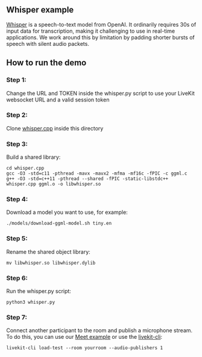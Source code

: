 ## Whisper example

[Whisper](https://github.com/openai/whisper) is a speech-to-text model from OpenAI. It ordinarily requires 30s of input data for transcription, making it challenging to use in real-time applications. We work around this by limitation by padding shorter bursts of speech with silent audio packets.

## How to run the demo

### Step 1:
Change the URL and TOKEN inside the whisper.py script to use your LiveKit websocket URL and a valid session token

### Step 2:
Clone [whisper.cpp](https://github.com/ggerganov/whisper.cpp) inside this directory

### Step 3:
Build a shared library:
```
cd whisper.cpp
gcc -O3 -std=c11 -pthread -mavx -mavx2 -mfma -mf16c -fPIC -c ggml.c
g++ -O3 -std=c++11 -pthread --shared -fPIC -static-libstdc++ whisper.cpp ggml.o -o libwhisper.so
```

### Step 4: 
Download a model you want to use, for example:
```
./models/download-ggml-model.sh tiny.en
```

### Step 5: 
Rename the shared object library:
```
mv libwhisper.so libwhisper.dylib
```

### Step 6:
Run the whisper.py script:
```
python3 whisper.py
```

### Step 7:
Connect another participant to the room and publish a microphone stream. To do this, you can use our [Meet example](https://meet.livekit.io/?tab=custom) or use the [livekit-cli](https://github.com/livekit/livekit-cli):
```
livekit-cli load-test --room yourroom --audio-publishers 1
```
